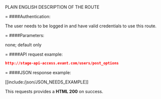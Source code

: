 <!-- --- title: GET /users/post_options -->

PLAIN ENGLISH DESCRIPTION OF THE ROUTE

=
####Authentication:

The user needs to be logged in and have valid credentials to use this route.

=
####Parameters:

none; default only

=
####API request example:
```json
http://stage-api-access.evant.com/users/post_options
```

=
####JSON response example:

[[include:/json/JSON_NEEDS_EXAMPLE]]

This requests provides a <strong>HTML 200</strong> on success.